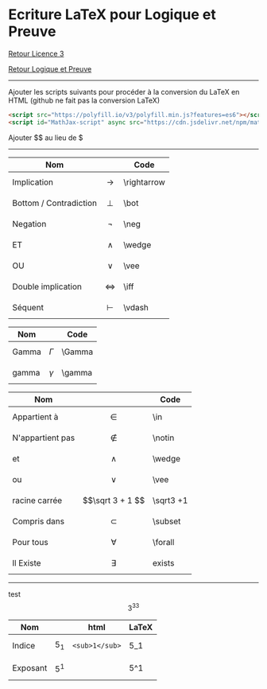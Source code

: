 # Ecriture LaTeX pour Logique et Preuve

[Retour Licence 3](https://mcheungsen.github.io/cours/ "Licence 3")

[Retour Logique et Preuve](index.md)

---

Ajouter les scripts suivants pour procéder à la conversion du LaTeX en HTML (github ne fait pas la conversion LaTeX)

```html
<script src="https://polyfill.io/v3/polyfill.min.js?features=es6"></script>
<script id="MathJax-script" async src="https://cdn.jsdelivr.net/npm/mathjax@3/es5/tex-mml-chtml.js"></script>
```
Ajouter $$ au lieu de $

---

|Nom|  | Code |
|---|--|------|
|Implication|$$\rightarrow$$|\rightarrow|
|Bottom / Contradiction|$$\bot$$|\bot
|Negation|$$\neg$$|\neg|
|ET|$$\wedge$$|\wedge|
|OU|$$\vee$$|\vee|
|Double implication|$$\iff$$|\iff|
|Séquent|$$\vdash$$|\vdash|

|Nom| |Code|
|---|-|----|
|Gamma|$$\Gamma$$|\Gamma|
|gamma|$$\gamma$$|\gamma|

|Nom| |Code|
|---|-|----|
|Appartient à|$$\in$$|\in|
|N'appartient pas|$$\notin$$|\notin|
|et|$$\wedge$$|\wedge|
|ou|$$\vee$$|\vee|
|racine carrée|$$\sqrt 3 + 1 $$|\sqrt3 +1|
|Compris dans|$$\subset$$|\subset|
|Pour tous|$$\forall$$|\forall|
|Il Existe|$$\exists$$|exists|

----
test$$ 3^{33}$$

|Nom| |html|LaTeX|
|---|-|----|-----|
|Indice|$$5_1$$|`<sub>1</sub>`|5_1|
|Exposant|$$5^1$$||5^1|

<script src="https://polyfill.io/v3/polyfill.min.js?features=es6"></script>
<script id="MathJax-script" async src="https://cdn.jsdelivr.net/npm/mathjax@3/es5/tex-mml-chtml.js"></script>